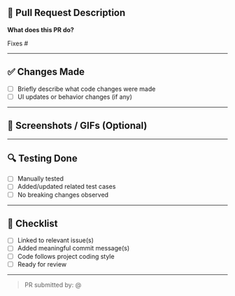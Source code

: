 ## 📝 Pull Request Description

**What does this PR do?**
<!-- Describe the purpose of the change in a clear and concise way -->

Fixes #<issue-number> <!-- Example: Fixes #1 -->

---

## ✅ Changes Made

- [ ] Briefly describe what code changes were made
- [ ] UI updates or behavior changes (if any)

---

## 🚦 Screenshots / GIFs (Optional)

<!-- Add screenshots, videos, or GIFs if your PR affects the UI -->

---

## 🔍 Testing Done

- [ ] Manually tested
- [ ] Added/updated related test cases
- [ ] No breaking changes observed

---

## 📌 Checklist

- [ ] Linked to relevant issue(s)
- [ ] Added meaningful commit message(s)
- [ ] Code follows project coding style
- [ ] Ready for review

---

> PR submitted by: @<your-github-username>
